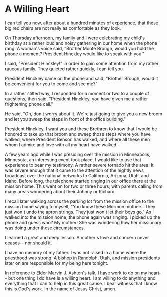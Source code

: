 # A Willing Heart

I can tell you now, after about a hundred minutes of experience, that these
big red chairs are not really as comfortable as they look.

On Thursday afternoon, my family and I were celebrating my child's birthday at
a rather loud and noisy gathering in our home when the phone rang. A woman's
voice said, "Brother Monte Brough, would you hold the phone a moment?
President Hinckley would like to speak with you."

I said, "President Hinckley!" in order to gain some attention from my rather
raucous family. They quieted rather quickly, I can tell you.

President Hinckley came on the phone and said, "Brother Brough, would it be
convenient for you to come and see me?"

In a rather stilted way, I responded for a moment or two to a couple of
questions, then said, "President Hinckley, you have given me a rather
frightening phone call."

He said, "Oh, don't worry about it. We're just going to give you a new broom
and let you sweep the steps in front of the office building."

President Hinckley, I want you and these Brethren to know that I would be
honored to take up that broom and sweep those steps where you have walked,
where President Benson has walked, and where all these men whom I admire and
love with all my heart have walked.

A few years ago while I was presiding over the mission in Minneapolis,
Minnesota, an interesting event took place. I would like to use that
experience to bear my testimony. A rather severe tornado hit the area. It was
severe enough that it came to the attention of the nightly news broadcast over
the national networks to California, Arizona, Utah, and Idaho. Before long,
the telephone started ringing in our office there at the mission home. This
went on for two or three hours, with parents calling from many areas wondering
about their Johnny or Richard.

I recall later walking across the parking lot from the mission office to the
mission home saying to myself, "You know these Mormon mothers. They just won't
undo the apron strings. They just won't let their boys go." As I walked into
the mission home, the phone again was ringing. I picked up the phone and guess
who? My mother! She was wondering how her missionary was doing under these
circumstances.

I learned a great and deep lesson. A mother's love and concern never ceases--
nor should it.

I have no memory of my father. I was not raised in a home where the priesthood
was strong. A bishop in Randolph, Utah, and mission presidents later on are
responsible for my being here tonight.

In reference to Elder Marvin J. Ashton's talk, I have work to do on my heart--
but one thing I do have is a willing heart. I am willing to do anything and
everything that I can to help in this great cause. I bear witness that I know
this is God's work. In the name of Jesus Christ, amen.

